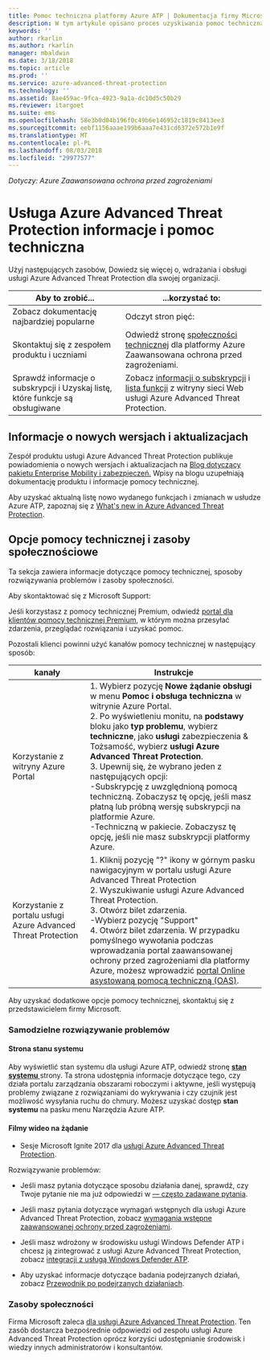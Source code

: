 ```yaml
---
title: Pomoc techniczna platformy Azure ATP | Dokumentacja firmy Microsoft
description: W tym artykule opisano proces uzyskiwania pomoc techniczną dla usługi Azure ATP.
keywords: ''
author: rkarlin
ms.author: rkarlin
manager: mbaldwin
ms.date: 3/18/2018
ms.topic: article
ms.prod: ''
ms.service: azure-advanced-threat-protection
ms.technology: ''
ms.assetid: 8ae459ac-9fca-4923-9a1a-dc10d5c50b29
ms.reviewer: itargoet
ms.suite: ems
ms.openlocfilehash: 58e3b0d04b196f0c49b6e146952c1819c8413ee3
ms.sourcegitcommit: eebf1156aaae199b6aaa7e431cd6372e572b1e9f
ms.translationtype: MT
ms.contentlocale: pl-PL
ms.lasthandoff: 08/03/2018
ms.locfileid: "29977577"
---
```

*Dotyczy: Azure Zaawansowana ochrona przed zagrożeniami*


# <a name="azure-advanced-threat-protection-information-and-support"></a>Usługa Azure Advanced Threat Protection informacje i pomoc techniczna 


Użyj następujących zasobów, Dowiedz się więcej o, wdrażania i obsługi usługi Azure Advanced Threat Protection dla swojej organizacji.

|Aby to zrobić...|...korzystać to:|
|----|----|
|Zobacz dokumentację najbardziej popularne|Odczyt stron pięć:|- [Co to jest Zaawansowana ochrona przed zagrożeniami dla platformy Azure?](what-is-atp.md)<br>- [Wymagania wstępne usługi Azure ATP](atp-prerequisites.md)<br>- [Architektura zaawansowanej ochrony przed zagrożeniami na platformie Azure](atp-architecture.md)<br>- [Usługa Azure Planowanie pojemności zaawansowanej ochrony przed zagrożeniami](atp-capacity-planning.md)<br>- [Tworzenie obszaru roboczego](install-atp-step1.md)|
|Skontaktuj się z zespołem produktu i uczniami|Odwiedź stronę [społeczności technicznej](https://techcommunity.microsoft.com/t5/Azure-Advanced-Threat-Protection/bd-p/AzureAdvancedThreatProtection) dla platformy Azure Zaawansowana ochrona przed zagrożeniami.|
|Sprawdź informacje o subskrypcji i Uzyskaj listę, które funkcje są obsługiwane|Zobacz [informacji o subskrypcji](https://www.microsoft.com/cloud-platform/azure-information-protection-pricing) i [lista funkcji](https://www.microsoft.com/cloud-platform/azure-information-protection-features) z witryny sieci Web usługi Azure Advanced Threat Protection.|

## <a name="information-about-new-releases-and-updates"></a>Informacje o nowych wersjach i aktualizacjach

Zespół produktu usługi Azure Advanced Threat Protection publikuje powiadomienia o nowych wersjach i aktualizacjach na [Blog dotyczący pakietu Enterprise Mobility i zabezpieczeń.](https://cloudblogs.microsoft.com/enterprisemobility/author/microsoft-advanced-threat-analytics-team/)
Wpisy na blogu uzupełniają dokumentację produktu i informacje pomocy technicznej.

Aby uzyskać aktualną listę nowo wydanego funkcjach i zmianach w usłudze Azure ATP, zapoznaj się z [What's new in Azure Advanced Threat Protection](atp-whats-new.md).

## <a name="support-options-and-community-resources"></a>Opcje pomocy technicznej i zasoby społecznościowe

Ta sekcja zawiera informacje dotyczące pomocy technicznej, sposoby rozwiązywania problemów i zasoby społeczności.

Aby skontaktować się z Microsoft Support:

Jeśli korzystasz z pomocy technicznej Premium, odwiedź [portal dla klientów pomocy technicznej Premium](https://premier.microsoft.com/), w którym można przesyłać zdarzenia, przeglądać rozwiązania i uzyskać pomoc.

Pozostali klienci powinni użyć kanałów pomocy technicznej w następujący sposób:

| kanały|Instrukcje|
|------|-----|
|Korzystanie z witryny Azure Portal|1. Wybierz pozycję **Nowe żądanie obsługi** w menu **Pomoc i obsługa techniczna** w witrynie Azure Portal. <br>2. Po wyświetleniu monitu, na **podstawy** bloku jako **typ problemu**, wybierz **techniczne**, jako **usługi** zabezpieczenia & Tożsamość, wybierz **usługi Azure Advanced Threat Protection**. <br>3. Upewnij się, że wybrano jeden z następujących opcji:<br>-Subskrypcję z uwzględnioną pomocą techniczną. Zobaczysz tę opcję, jeśli masz płatną lub próbną wersję subskrypcji na platformie Azure.<br>-Techniczną w pakiecie. Zobaczysz tę opcję, jeśli nie masz subskrypcji platformy Azure.|
|Korzystanie z portalu usługi Azure Advanced Threat Protection| 1. Kliknij pozycję "?" ikony w górnym pasku nawigacyjnym w portalu usługi Azure Advanced Threat Protection<br>2. Wyszukiwanie usługi Azure Advanced Threat Protection.<br>3. Otwórz bilet zdarzenia.<br>-Wybierz pozycję "Support"<br>4. Otwórz bilet zdarzenia. W przypadku pomyślnego wywołania podczas wprowadzania portal zaawansowanej ochrony przed zagrożeniami dla platformy Azure, możesz wprowadzić [portal Online asystowaną pomocą techniczną (OAS)](https://support.microsoft.com/assistedsupportproducts). |

Aby uzyskać dodatkowe opcje pomocy technicznej, skontaktuj się z przedstawicielem firmy Microsoft.

### <a name="self-help"></a>Samodzielne rozwiązywanie problemów

#### <a name="system-status-page"></a>Strona stanu systemu 

Aby wyświetlić stan systemu dla usługi Azure ATP, odwiedź stronę [ **stan systemu** ](https://health.atp.azure.com/) strony. Ta strona udostępnia informacje dotyczące tego, czy działa portalu zarządzania obszarami roboczymi i aktywne, jeśli występują problemy związane z rozwiązaniami do wykrywania i czy czujnik jest możliwość wysyłania ruchu do chmury. Możesz uzyskać dostęp **stan systemu** na pasku menu Narzędzia Azure ATP.

#### <a name="on-demand-videos"></a>Filmy wideo na żądanie

- Sesje Microsoft Ignite 2017 dla [usługi Azure Advanced Threat Protection](https://myignite.microsoft.com/sessions/53476?source=sessions).

Rozwiązywanie problemów:

- Jeśli masz pytania dotyczące sposobu działania danej, sprawdź, czy Twoje pytanie nie ma już odpowiedzi w [— często zadawane pytania](atp-technical-faq.md).

- Jeśli masz pytania dotyczące wymagań wstępnych dla usługi Azure Advanced Threat Protection, zobacz [wymagania wstępne zaawansowanej ochrony przed zagrożeniami](atp-prerequisites.md).

- Jeśli masz wdrożony w środowisku usługi Windows Defender ATP i chcesz ją zintegrować z usługi Azure Advanced Threat Protection, zobacz [integracji z usługą Windows Defender ATP](integrate-wd-atp.md).

- Aby uzyskać informacje dotyczące badania podejrzanych działań, zobacz [Przewodnik po podejrzanych działaniach](suspicious-activity-guide.md).

### <a name="community-resources"></a>Zasoby społeczności

Firma Microsoft zaleca [dla usługi Azure Advanced Threat Protection](https://www.yammer.com/AskIPTeam). Ten zasób dostarcza bezpośrednie odpowiedzi od zespołu usługi Azure Advanced Threat Protection oprócz korzyści udostępnianie środowisk i wiedzy innych administratorów i konsultantów.
